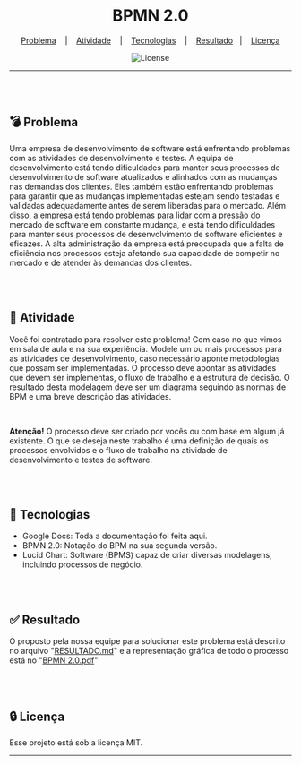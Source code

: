 <h1 align="center">BPMN 2.0</h1>

<div align="center">

[Problema](#problema) &nbsp;&nbsp;&nbsp;|&nbsp;&nbsp;&nbsp; [Atividade](#atividade)
&nbsp;&nbsp;&nbsp;|&nbsp;&nbsp;&nbsp; [Tecnologias](#tecnologias)
&nbsp;&nbsp;&nbsp;|&nbsp;&nbsp;&nbsp; [Resultado](#resultado)&nbsp;&nbsp;&nbsp;|&nbsp;&nbsp;&nbsp;
[Licença](#license)

</div>

<p align="center">
  <img alt="License" src="https://img.shields.io/static/v1?label=license&message=MIT&color=49AA26&labelColor=000000">
</p>

<hr>
<br>
<br>

## 💣 Problema <a name = "problema"></a>

Uma empresa de desenvolvimento de software está enfrentando problemas com as atividades de
desenvolvimento e testes. A equipa de desenvolvimento está tendo dificuldades para manter seus
processos de desenvolvimento de software atualizados e alinhados com as mudanças nas demandas dos
clientes. Eles também estão enfrentando problemas para garantir que as mudanças implementadas
estejam sendo testadas e validadas adequadamente antes de serem liberadas para o mercado. Além
disso, a empresa está tendo problemas para lidar com a pressão do mercado de software em constante
mudança, e está tendo dificuldades para manter seus processos de desenvolvimento de software
eficientes e eficazes. A alta administração da empresa está preocupada que a falta de eficiência nos
processos esteja afetando sua capacidade de competir no mercado e de atender às demandas dos
clientes.

<br>
<br>

## 📖 Atividade <a name = "atividade"></a>

Você foi contratado para resolver este problema! Com caso no que vimos em sala de aula e na sua
experiência. Modele um ou mais processos para as atividades de desenvolvimento, caso necessário
aponte metodologias que possam ser implementadas. O processo deve apontar as atividades que devem
ser implementas, o fluxo de trabalho e a estrutura de decisão. O resultado desta modelagem deve ser
um diagrama seguindo as normas de BPM e uma breve descrição das atividades.

<br>

**Atenção!** O processo deve ser criado por vocês ou com base em algum já existente. O que se deseja
neste trabalho é uma definição de quais os processos envolvidos e o fluxo de trabalho na atividade
de desenvolvimento e testes de software.

<br>
<br>

## 🚀 Tecnologias <a name = "tecnologias"></a>

- Google Docs: Toda a documentação foi feita aqui.
- BPMN 2.0: Notação do BPM na sua segunda versão.
- Lucid Chart: Software (BPMS) capaz de criar diversas modelagens, incluindo processos de negócio.

<br>
<br>

## ✅ Resultado <a name = "resultado"></a>

O proposto pela nossa equipe para solucionar este problema está descrito no arquivo
"[RESULTADO.md](RESULTADO.md)" e a representação gráfica de todo o processo está no
"[BPMN 2.0.pdf](BPMN-2.0.pdf)"

<br>
<br>

## 🔒 Licença

Esse projeto está sob a licença MIT.

<hr>
